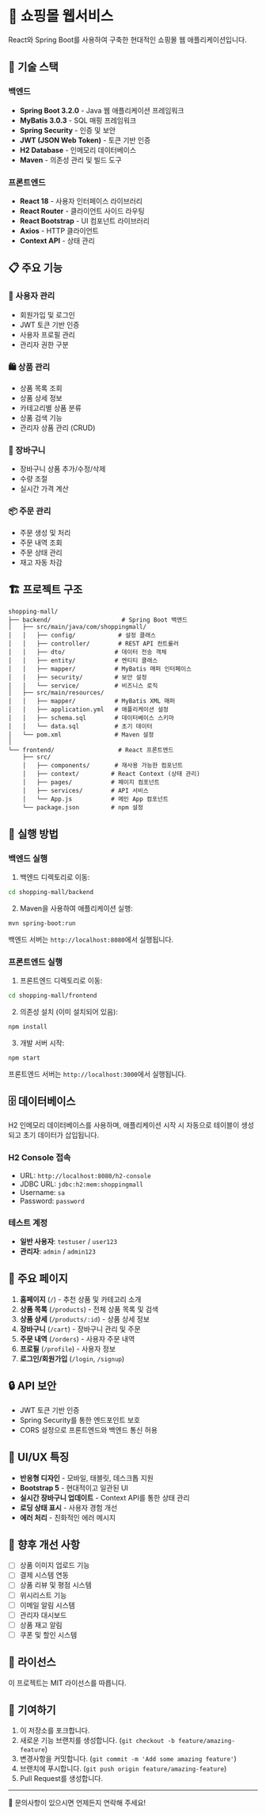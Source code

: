 # 🛒 쇼핑몰 웹서비스

React와 Spring Boot를 사용하여 구축한 현대적인 쇼핑몰 웹 애플리케이션입니다.

## 🚀 기술 스택

### 백엔드
- **Spring Boot 3.2.0** - Java 웹 애플리케이션 프레임워크
- **MyBatis 3.0.3** - SQL 매핑 프레임워크
- **Spring Security** - 인증 및 보안
- **JWT (JSON Web Token)** - 토큰 기반 인증
- **H2 Database** - 인메모리 데이터베이스
- **Maven** - 의존성 관리 및 빌드 도구

### 프론트엔드
- **React 18** - 사용자 인터페이스 라이브러리
- **React Router** - 클라이언트 사이드 라우팅
- **React Bootstrap** - UI 컴포넌트 라이브러리
- **Axios** - HTTP 클라이언트
- **Context API** - 상태 관리

## 📋 주요 기능

### 🔐 사용자 관리
- 회원가입 및 로그인
- JWT 토큰 기반 인증
- 사용자 프로필 관리
- 관리자 권한 구분

### 🛍️ 상품 관리
- 상품 목록 조회
- 상품 상세 정보
- 카테고리별 상품 분류
- 상품 검색 기능
- 관리자 상품 관리 (CRUD)

### 🛒 장바구니
- 장바구니 상품 추가/수정/삭제
- 수량 조절
- 실시간 가격 계산

### 📦 주문 관리
- 주문 생성 및 처리
- 주문 내역 조회
- 주문 상태 관리
- 재고 자동 차감

## 🏗️ 프로젝트 구조

```
shopping-mall/
├── backend/                    # Spring Boot 백엔드
│   ├── src/main/java/com/shoppingmall/
│   │   ├── config/            # 설정 클래스
│   │   ├── controller/        # REST API 컨트롤러
│   │   ├── dto/              # 데이터 전송 객체
│   │   ├── entity/           # 엔티티 클래스
│   │   ├── mapper/           # MyBatis 매퍼 인터페이스
│   │   ├── security/         # 보안 설정
│   │   └── service/          # 비즈니스 로직
│   ├── src/main/resources/
│   │   ├── mapper/           # MyBatis XML 매퍼
│   │   ├── application.yml   # 애플리케이션 설정
│   │   ├── schema.sql        # 데이터베이스 스키마
│   │   └── data.sql          # 초기 데이터
│   └── pom.xml               # Maven 설정
│
└── frontend/                  # React 프론트엔드
    ├── src/
    │   ├── components/       # 재사용 가능한 컴포넌트
    │   ├── context/         # React Context (상태 관리)
    │   ├── pages/           # 페이지 컴포넌트
    │   ├── services/        # API 서비스
    │   └── App.js           # 메인 App 컴포넌트
    └── package.json         # npm 설정
```

## 🚀 실행 방법

### 백엔드 실행

1. 백엔드 디렉토리로 이동:
```bash
cd shopping-mall/backend
```

2. Maven을 사용하여 애플리케이션 실행:
```bash
mvn spring-boot:run
```

백엔드 서버는 `http://localhost:8080`에서 실행됩니다.

### 프론트엔드 실행

1. 프론트엔드 디렉토리로 이동:
```bash
cd shopping-mall/frontend
```

2. 의존성 설치 (이미 설치되어 있음):
```bash
npm install
```

3. 개발 서버 시작:
```bash
npm start
```

프론트엔드 서버는 `http://localhost:3000`에서 실행됩니다.

## 🗄️ 데이터베이스

H2 인메모리 데이터베이스를 사용하며, 애플리케이션 시작 시 자동으로 테이블이 생성되고 초기 데이터가 삽입됩니다.

### H2 Console 접속
- URL: `http://localhost:8080/h2-console`
- JDBC URL: `jdbc:h2:mem:shoppingmall`
- Username: `sa`
- Password: `password`

### 테스트 계정
- **일반 사용자**: `testuser` / `user123`
- **관리자**: `admin` / `admin123`

## 📱 주요 페이지

1. **홈페이지** (`/`) - 추천 상품 및 카테고리 소개
2. **상품 목록** (`/products`) - 전체 상품 목록 및 검색
3. **상품 상세** (`/products/:id`) - 상품 상세 정보
4. **장바구니** (`/cart`) - 장바구니 관리 및 주문
5. **주문 내역** (`/orders`) - 사용자 주문 내역
6. **프로필** (`/profile`) - 사용자 정보
7. **로그인/회원가입** (`/login`, `/signup`)

## 🔒 API 보안

- JWT 토큰 기반 인증
- Spring Security를 통한 엔드포인트 보호
- CORS 설정으로 프론트엔드와 백엔드 통신 허용

## 🎨 UI/UX 특징

- **반응형 디자인** - 모바일, 태블릿, 데스크톱 지원
- **Bootstrap 5** - 현대적이고 일관된 UI
- **실시간 장바구니 업데이트** - Context API를 통한 상태 관리
- **로딩 상태 표시** - 사용자 경험 개선
- **에러 처리** - 친화적인 에러 메시지

## 🚧 향후 개선 사항

- [ ] 상품 이미지 업로드 기능
- [ ] 결제 시스템 연동
- [ ] 상품 리뷰 및 평점 시스템
- [ ] 위시리스트 기능
- [ ] 이메일 알림 시스템
- [ ] 관리자 대시보드
- [ ] 상품 재고 알림
- [ ] 쿠폰 및 할인 시스템

## 📄 라이선스

이 프로젝트는 MIT 라이선스를 따릅니다.

## 🤝 기여하기

1. 이 저장소를 포크합니다.
2. 새로운 기능 브랜치를 생성합니다. (`git checkout -b feature/amazing-feature`)
3. 변경사항을 커밋합니다. (`git commit -m 'Add some amazing feature'`)
4. 브랜치에 푸시합니다. (`git push origin feature/amazing-feature`)
5. Pull Request를 생성합니다.

---

📧 문의사항이 있으시면 언제든지 연락해 주세요!